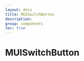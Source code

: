 ```yaml
---
layout: docs
title: MUISwitchButton
description:
group: components
toc: true
---
```

# MUISwitchButton

